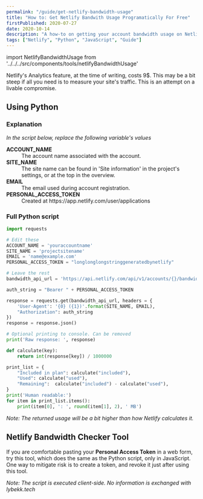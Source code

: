 ```yaml
---
permalink: "/guide/get-netlify-bandwidth-usage"
title: "How to: Get Netlify Bandwith Usage Programatically For Free"
firstPublished: 2020-07-27
date: 2020-10-14
description: "A how-to on getting your account bandwidth usage on Netlify for free, either using Javascript or Python."
tags: ["Netlify", "Python", "JavaScript", "Guide"]
---
```


import NetlifyBandwidthUsage from '../../../src/components/tools/netlifyBandwidthUsage'

Netlify's Analytics feature, at the time of writing, costs 9$. This may be a bit steep if all you need is to measure your site's traffic. This is an attempt on a livable compromise.

## Using Python

### Explanation

*In the script below, replace the following variable's values*

<dl>
    <dt style="font-weight: bold;">ACCOUNT_NAME</dt>
    <dd>The account name associated with the account.</dd>
    <dt style="font-weight: bold;">SITE_NAME</dt>
    <dd>The site name can be found in 'Site information' in the project's settings, or at the top in the overview.</dd>
    <dt style="font-weight: bold;">EMAIL</dt>
    <dd>The email used during account registration.</dd>
    <dt style="font-weight: bold;">PERSONAL_ACCESS_TOKEN</dt>
    <dd>Created at https://app.netlify.com/user/applications</dd>        
</dl>

### Full Python script

```python
import requests

# Edit these
ACCOUNT_NAME = 'youraccountname'
SITE_NAME = 'projectsitename'
EMAIL = 'name@example.com'
PERSONAL_ACCESS_TOKEN = "longlonglongstringgeneratedbynetlify"

# Leave the rest
bandwidth_api_url = 'https://api.netlify.com/api/v1/accounts/{}/bandwidth'.format(ACCOUNT_NAME)

auth_string = "Bearer " + PERSONAL_ACCESS_TOKEN

response = requests.get(bandwidth_api_url, headers = {
    'User-Agent': '{0} ({1})'.format(SITE_NAME, EMAIL),
    "Authorization": auth_string
})
response = response.json()

# Optional printing to console. Can be removed
print('Raw response: ', response)

def calculate(key):
    return int(response[key]) / 1000000

print_list = {
    "Included in plan": calculate("included"),
    "Used": calculate("used"),
    "Remaining":  calculate("included") - calculate("used"),
}
print('Human readable:')
for item in print_list.items():
    print(item[0], ': ', round(item[1], 2), ' MB')
```
*Note: The returned usage will be a bit higher than how Netlify calculates it.*

## Netlify Bandwidth Checker Tool

If you are comfortable pasting your **Personal Access Token** in a web form, try this tool, which does the same as the Python script, only in JavaScript.
One way to mitigate risk is to create a token, and revoke it just after using this tool.

*Note: The script is executed client-side. No information is exchanged with lybekk.tech*

<NetlifyBandwidthUsage />
